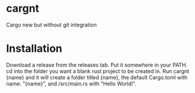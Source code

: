 # cargnt
Cargo new but without git integration

# Installation
Download a release from the releases tab. Put it somewhere in your PATH. cd into the folder you want a blank rust project to be created in.
Run    cargnt {name}    and it will create a folder titled {name}, the default Cargo.toml with name: "{name}", and /src/main.rs with "Hello World!".
